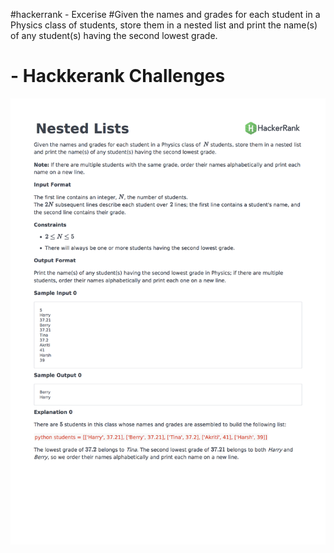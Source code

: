 #hackerrank - Excerise 
#Given the names and grades for each student in a Physics class of  students, store them in a nested list and print the name(s) of any student(s) having the second lowest grade.
 # - Hackkerank Challenges
 <img src="https://github.com/Bal2018/hackerrank/blob/master/Images/py-nested-list.png?raw=true">  


 
